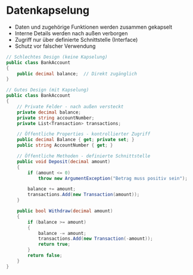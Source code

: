 # Datenkapselung

* Daten und zugehörige Funktionen werden zusammen gekapselt
* Interne Details werden nach außen verborgen
* Zugriff nur über definierte Schnittstelle (Interface)
* Schutz vor falscher Verwendung

````C#
// Schlechtes Design (keine Kapselung)
public class BankAccount
{
    public decimal balance;  // Direkt zugänglich
}

// Gutes Design (mit Kapselung)
public class BankAccount
{
    // Private Felder - nach außen versteckt
    private decimal balance;
    private string accountNumber;
    private List<Transaction> transactions;

    // Öffentliche Properties - kontrollierter Zugriff
    public decimal Balance { get; private set; }
    public string AccountNumber { get; }

    // Öffentliche Methoden - definierte Schnittstelle
    public void Deposit(decimal amount)
    {
        if (amount <= 0)
            throw new ArgumentException("Betrag muss positiv sein");

        balance += amount;
        transactions.Add(new Transaction(amount));
    }

    public bool Withdraw(decimal amount)
    {
        if (balance >= amount)
        {
            balance -= amount;
            transactions.Add(new Transaction(-amount));
            return true;
        }
        return false;
    }
}
````